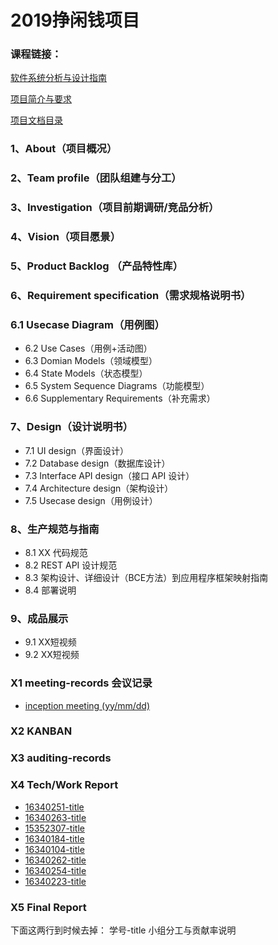 # 2019挣闲钱项目
### 课程链接：
[软件系统分析与设计指南](https://sysu-swsad.github.io/swad-guide/04-inception)

[项目简介与要求](https://sysu-swsad.github.io/swad-guide/00-project-intro)

[项目文档目录](https://sysu-swsad.github.io/dashboard/)


### 1、About（项目概况）
### 2、Team profile（团队组建与分工）
### 3、Investigation（项目前期调研/竞品分析）
### 4、Vision（项目愿景）
### 5、Product Backlog （产品特性库）
### 6、Requirement specification（需求规格说明书） 
### 6.1 Usecase Diagram（用例图）
- 6.2 Use Cases（用例+活动图）
- 6.3 Domian Models（领域模型）
- 6.4 State Models（状态模型）
- 6.5 System Sequence Diagrams（功能模型）
- 6.6 Supplementary Requirements（补充需求）

### 7、Design（设计说明书） 
- 7.1 UI design（界面设计）
- 7.2 Database design（数据库设计）
- 7.3 Interface API design（接口 API 设计）
- 7.4 Architecture design（架构设计）
- 7.5 Usecase design（用例设计）

### 8、生产规范与指南 
- 8.1 XX 代码规范
- 8.2 REST API 设计规范
- 8.3 架构设计、详细设计（BCE方法）到应用程序框架映射指南
- 8.4 部署说明

### 9、成品展示 
- 9.1 XX短视频
- 9.2 XX短视频

### X1 meeting-records 会议记录 
- [inception meeting (yy/mm/dd)]()

### X2 KANBAN

### X3 auditing-records

### X4 Tech/Work Report 
- [16340251-title]()
- [16340263-title]()
- [15352307-title]()
- [16340184-title]()
- [16340104-title]()
- [16340262-title]()
- [16340254-title]()
- [16340223-title]()

### X5 Final Report 

下面这两行到时候去掉：
 学号-title
 小组分工与贡献率说明
